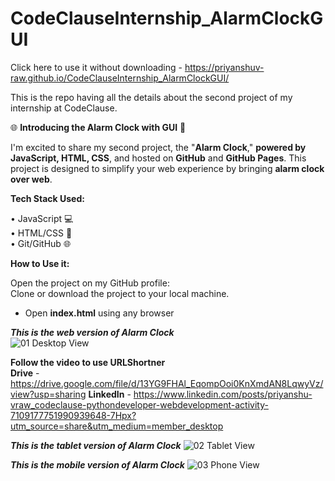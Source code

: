 # CodeClauseInternship_AlarmClockGUI
Click here to use it without downloading - https://priyanshuv-raw.github.io/CodeClauseInternship_AlarmClockGUI/

This is the repo having all the details about the second project of my internship at CodeClause.

🌐 **Introducing the Alarm Clock with GUI** 🚀

I'm excited to share my second project, the "**Alarm Clock**," **powered by JavaScript, HTML, CSS**, and hosted on **GitHub** and **GitHub Pages**. This project is designed to simplify your web experience by bringing **alarm clock over web**.

**Tech Stack Used:**

• JavaScript 💻<br>
• HTML/CSS 🎨<br>
• Git/GitHub 🌐<br>

**How to Use it:**

Open the project on my GitHub profile:<br>
Clone or download the project to your local machine.<br>
  - Open **index.html** using any browser <br>

_**This is the web version of Alarm Clock**_ <br>
![01 Desktop View](https://github.com/priyanshuv-raw/CodeClauseInternship_AlarmClockGUI/assets/102889190/c2e29723-aa37-46e9-a1d0-496b2e4ea300)
<br>

**Follow the video to use URLShortner**<br>
**Drive** - https://drive.google.com/file/d/13YG9FHAl_EqompOoi0KnXmdAN8LqwyVz/view?usp=sharing
**LinkedIn** - https://www.linkedin.com/posts/priyanshu-vraw_codeclause-pythondeveloper-webdevelopment-activity-7109177751990939648-7Hpx?utm_source=share&utm_medium=member_desktop

_**This is the tablet version of Alarm Clock**_
![02 Tablet View](https://github.com/priyanshuv-raw/CodeClauseInternship_AlarmClockGUI/assets/102889190/4c239e4c-e865-4048-9f20-59f551e699be)
<br>

_**This is the mobile version of Alarm Clock**_
![03 Phone View](https://github.com/priyanshuv-raw/CodeClauseInternship_AlarmClockGUI/assets/102889190/6953eb99-da04-4ea0-8f3a-2bc513da5b27)
<br>
